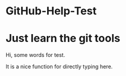 # GitHub-Help-Test
# Just learn the git tools

Hi, some words for test.

It is a nice function for directly typing here.
